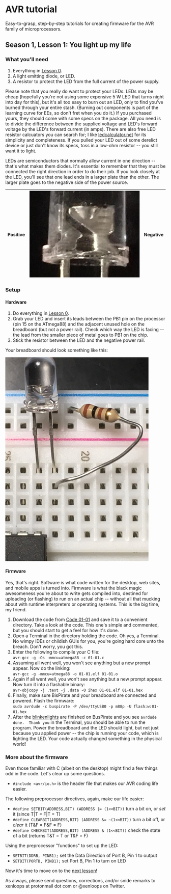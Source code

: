 # AVR tutorial
Easy-to-grasp, step-by-step tutorials for creating firmware for the AVR family of microprocessors.

## Season 1, Lesson 1: You light up my life

### What you'll need

1. Everything in [Lesson 0](00-00-lab-setup.md).
1. A light emitting diode, or LED.
1. A resistor to protect the LED from the full current of the power supply.

Please note that you really do want to protect your LEDs. LEDs may be cheap (hopefully you're not using some expensive 5 W LED that turns night into day for this), but it's all too easy to burn out an LED, only to find you've burned through your entire stash. (Burning out components is part of the learning curve for EEs, so don't fret when you do it.) If you purchased yours, they should come with some specs on the package. All you need is to divide the difference between the supplied voltage and LED's forward voltage by the LED's forward current (in amps). There are also free LED resistor calcuators you can search for; I like [ledcalculator.net](https://ledcalculator.net) for its simplicity and completeness. If you pulled your LED out of some derelict device or just don't know its specs, toss in a low-ohm resistor -- you still want it to light.

LEDs are semiconductors that normally allow current in one direction -- that's what makes them diodes. It's essential to remember that they must be connected the right direction in order to do their job. If you look closely at the LED, you'll see that one lead ends in a larger plate than the other. The larger plate goes to the negative side of the power source.

|Positive|![LED](../images/01-01-LED.jpg)|Negative|
|--|--|--|

### Setup
#### Hardware
1. Do everything in [Lesson 0](00-00-lab-setup.md).
1. Grab your LED and insert its leads between the PB1 pin on the processor (pin 15 on the ATmega88) and the adjacent unused hole on the breadboard (but not a power rail). Check which way the LED is facing -- the lead from the smaller piece of metal goes to PB1 on the chip.
1. Stick the resistor between the LED and the negative power rail. 

Your breadboard should look something like this:

![LED connection closeup](../images/01-01-LED-connect.jpg)

#### Firmware
Yes, that's right. Software is what code written for the desktop, web sites, and mobile apps is turned into. Firmware is what the black magic awesomeness you're about to write gets compiled into, destined for uploading (or flashing) to run on an actual chip -- without all that mucking about with runtime interpreters or operating systems. This is the big time, my friend.
1. Download the code from [Code 01-01](../code/01-01.c) and save it to a convenient directory. Take a look at the code. This one's simple and commented, but you should start to get a feel for how it's done.
1. Open a Terminal in the directory holding the code. Oh yes, a Terminal. No wimpy IDEs or childish GUIs for you, you're going hard core unto the breach. Don't worry, you got this.
1. Enter the following to compile your C file:  
`avr-gcc -g -Os -mmcu=atmega88 -c 01-01.c`
1. Assuming all went well, you won't see anything but a new prompt appear. Now do the linking:  
`avr-gcc -g -mmcu=atmega88 -o 01-01.elf 01-01.o`
1. Again if all went well, you won't see anything but a new prompt appear. Now turn it into a flashable binary:  
`avr-objcopy -j .text -j .data -O ihex 01-01.elf 01-01.hex`
1. Finally, make sure BisPirate and your breadboard are connected and powered. Flash the firmware:  
`sudo avrdude -c buspirate -P /dev/ttyUSB0 -p m88p -U flash:w:01-01.hex`
1. After the [blinkenlights](https://en.wikipedia.org/wiki/Blinkenlights) are finished on BusPirate and you see `avrdude done.  Thank you` in the Terminal, you should be able to run the program. Power the breadboard and the LED should light, but not just because you applied power -- the chip is running your code, which is lighting the LED. Your code actually changed something in the physical world!

### More about the firmware
Even those familiar with C (albeit on the desktop) might find a few things odd in the code. Let's clear up some questions.

* `#include <avr/io.h>` is the header file that makes our AVR coding life easier.

The following preprocessor directives, again, make our life easier:

* `#define SETBIT(ADDRESS,BIT) (ADDRESS |= (1<<BIT))` turn a bit on, or *set* it (since T|T = F|T = T)
* `#define CLEARBIT(ADDRESS,BIT) (ADDRESS &= ~(1<<BIT))` turn a bit off, or *clear* it (T&F = F&F = F)
* `#define CHECKBIT(ADDRESS,BIT) (ADDRESS & (1<<BIT))` check the state of a bit (returns T&T = T or T&F = F)

Using the preprocessor "functions" to set up the LED:

* `SETBIT(DDRB, PINB1);` set the Data Direction of Port B, Pin 1 to output
* `SETBIT(PORTB, PINB1);` set Port B, Pin 1 to turn on LED
  
  
Now it's time to move on to the [next lesson](01-02-LED-button.md)!

As always, please send questions, corrections, and/or snide remarks to xenloops at protonmail dot com or @xenloops on Twitter.

